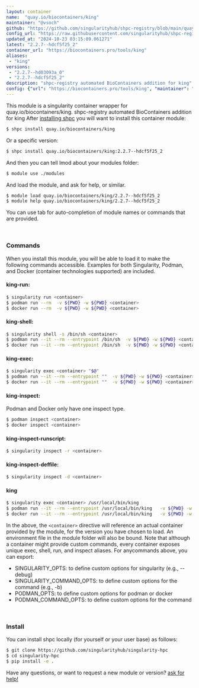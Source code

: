 ```yaml
---
layout: container
name:  "quay.io/biocontainers/king"
maintainer: "@vsoch"
github: "https://github.com/singularityhub/shpc-registry/blob/main/quay.io/biocontainers/king/container.yaml"
config_url: "https://raw.githubusercontent.com/singularityhub/shpc-registry/main/quay.io/biocontainers/king/container.yaml"
updated_at: "2024-10-23 03:15:09.061271"
latest: "2.2.7--hdcf5f25_2"
container_url: "https://biocontainers.pro/tools/king"
aliases:
 - "king"
versions:
 - "2.2.7--hd03093a_0"
 - "2.2.7--hdcf5f25_2"
description: "shpc-registry automated BioContainers addition for king"
config: {"url": "https://biocontainers.pro/tools/king", "maintainer": "@vsoch", "description": "shpc-registry automated BioContainers addition for king", "latest": {"2.2.7--hdcf5f25_2": "sha256:89bdcaa2f5f8a76989ef15bf297dd32496fb8ba91acd834428d50a36ff373090"}, "tags": {"2.2.7--hd03093a_0": "sha256:a858ae9560c407057952bc18e4b5bfd7401022dbe275f66836bbc0e9eec677fa", "2.2.7--hdcf5f25_2": "sha256:89bdcaa2f5f8a76989ef15bf297dd32496fb8ba91acd834428d50a36ff373090"}, "docker": "quay.io/biocontainers/king", "aliases": {"king": "/usr/local/bin/king"}}
---
```


This module is a singularity container wrapper for quay.io/biocontainers/king.
shpc-registry automated BioContainers addition for king
After [installing shpc](#install) you will want to install this container module:


```bash
$ shpc install quay.io/biocontainers/king
```

Or a specific version:

```bash
$ shpc install quay.io/biocontainers/king:2.2.7--hdcf5f25_2
```

And then you can tell lmod about your modules folder:

```bash
$ module use ./modules
```

And load the module, and ask for help, or similar.

```bash
$ module load quay.io/biocontainers/king/2.2.7--hdcf5f25_2
$ module help quay.io/biocontainers/king/2.2.7--hdcf5f25_2
```

You can use tab for auto-completion of module names or commands that are provided.

<br>

### Commands

When you install this module, you will be able to load it to make the following commands accessible.
Examples for both Singularity, Podman, and Docker (container technologies supported) are included.

#### king-run:

```bash
$ singularity run <container>
$ podman run --rm  -v ${PWD} -w ${PWD} <container>
$ docker run --rm  -v ${PWD} -w ${PWD} <container>
```

#### king-shell:

```bash
$ singularity shell -s /bin/sh <container>
$ podman run --it --rm --entrypoint /bin/sh  -v ${PWD} -w ${PWD} <container>
$ docker run --it --rm --entrypoint /bin/sh  -v ${PWD} -w ${PWD} <container>
```

#### king-exec:

```bash
$ singularity exec <container> "$@"
$ podman run --it --rm --entrypoint ""  -v ${PWD} -w ${PWD} <container> "$@"
$ docker run --it --rm --entrypoint ""  -v ${PWD} -w ${PWD} <container> "$@"
```

#### king-inspect:

Podman and Docker only have one inspect type.

```bash
$ podman inspect <container>
$ docker inspect <container>
```

#### king-inspect-runscript:

```bash
$ singularity inspect -r <container>
```

#### king-inspect-deffile:

```bash
$ singularity inspect -d <container>
```


#### king

```bash
$ singularity exec <container> /usr/local/bin/king
$ podman run --it --rm --entrypoint /usr/local/bin/king   -v ${PWD} -w ${PWD} <container> -c " $@"
$ docker run --it --rm --entrypoint /usr/local/bin/king   -v ${PWD} -w ${PWD} <container> -c " $@"
```



In the above, the `<container>` directive will reference an actual container provided
by the module, for the version you have chosen to load. An environment file in the
module folder will also be bound. Note that although a container
might provide custom commands, every container exposes unique exec, shell, run, and
inspect aliases. For anycommands above, you can export:

 - SINGULARITY_OPTS: to define custom options for singularity (e.g., --debug)
 - SINGULARITY_COMMAND_OPTS: to define custom options for the command (e.g., -b)
 - PODMAN_OPTS: to define custom options for podman or docker
 - PODMAN_COMMAND_OPTS: to define custom options for the command

<br>

### Install

You can install shpc locally (for yourself or your user base) as follows:

```bash
$ git clone https://github.com/singularityhub/singularity-hpc
$ cd singularity-hpc
$ pip install -e .
```

Have any questions, or want to request a new module or version? [ask for help!](https://github.com/singularityhub/singularity-hpc/issues)